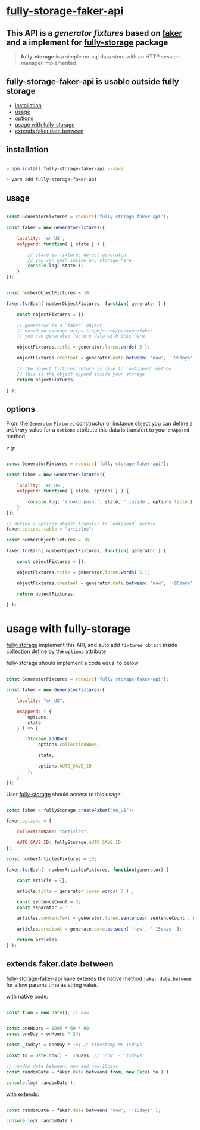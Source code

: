 # [fully-storage-faker-api](https://github.com/Orivoir/fully-storage-faker-api)

## This API is a *generator fixtures* based on [faker](https://npmjs.com/package/faker) and a implement for [fully-storage](https://npmjs.com/package/fully-storage) package

> **fully-storage** is a simple no-sql data store with an HTTP session manager implemented.

## fully-storage-faker-api is usable outside fully storage

- [installation](#installation)
- [usage](#usage)
- [options](#options)
- [usage with fully-storage](#usage-with-fully-storage)
- [extends faker.date.between](#extends-faker.date.between)

## installation

```bash

> npm install fully-storage-faker-api --save

> yarn add fully-storage-faker-api

```

## usage

```js

const GeneratorFixtures = require('fully-storage-faker-api');

const faker = new GeneratorFixtures({

    locality: 'en_US',
    onAppend: function( { state } ) {

        // state is fixtures object generated
        // you can push inside any storage here
        console.log( state );
    }
});


const numberObjectFixtures = 10;

faker.forEach( numberObjectFixtures, function( generator ) {

    const objectFixtures = {};

    // generator is a `faker` object
    // based on package https://npmjs.com/package/faker
    // you can generated factory data with this here

    objectFixtures.title = generator.lorem.words( 5 );

    objectFixtures.createAt = generator.date.between( 'now', '-90days' );

    // the object fixtures return is give to `onAppend` method
    // this is the object append inside your storage
    return objectFixtures;

} );

```

## options

From the `GeneratorFixtures` constructor or instance object you can define a *arbitrary* value for a `options`
attribute this data is transfert to your `onAppend` method

*e.g:*
```js

const GeneratorFixtures = require('fully-storage-faker-api');

const faker = new GeneratorFixtures({

    locality: 'en_US',
    onAppend: function( { state, options } ) {

        console.log( 'should push:', state, ' inside', options.table );
    }
});

// define a options object transfer to `onAppend` method
faker.options.table = "articles";

const numberObjectFixtures = 10;

faker.forEach( numberObjectFixtures, function( generator ) {

    const objectFixtures = {};

    objectFixtures.title = generator.lorem.words( 5 );

    objectFixtures.createAt = generator.date.between( 'now', '-90days' );

    return objectFixtures;

} );

```

# usage with fully-storage

[fully-storage](https://npmjs.com/package/fully-storage) implement this API,
and auto add `fixtures object` inside collection define by the `options` attribute


fully-storage should implement a code equal to below

```js

const GeneratorFixtures = require('fully-storage-faker-api');

const faker = new GeneratorFixtures({

    locality: "en_US",

    onAppend: ( {
        options,
        state
    } ) => {

        Storage.addDoc(
            options.collectionName,

            state,

            options.AUTO_SAVE_ID
        );
    }
});

```

User [fully-storage](https://npmjs.com/package/fully-storage) should access to this usage:

```js

const faker = fullyStorage.createFaker("en_US");

faker.options = {

    collectionName: "articles",

    AUTO_SAVE_ID: fullyStorage.AUTO_SAVE_ID
};

const numberArticlesFixtures = 10;

faker.forEach(  numberArticlesFixtures, function(generator) {

    const article = {};

    article.title = generator.lorem.words( 7 ) ;

    const sentenceCount = 3;
    const separator = ' ';

    articles.contentText = generator.lorem.sentences( sentenceCount , separator );

    articles.createAt = generate.date.between( 'now', '-15days' );

    return articles;
} );

```

## extends faker.date.between

[fully-storage-faker-api](https://github.com/Orivoir/fully-storage-faker-api) have extends the native method `faker.date.between`
for allow params time as string value.

with native code:

```js

const from = new Date(); // now


const oneHours = 1000 * 60 * 60;
const oneDay = onHours * 24;

const _15days = oneDay * 15; // timestamp MS 15days

const to = Date.now() - _15Days; // 'now' - '15days'

// random date between: now and now-15days
const randomDate = faker.date.between( from, new Date( to ) );

console.log( randomDate );

```

with extends:

```js

const randomDate = faker.date.between( 'now', '-15days' );

console.log( randomDate );

```